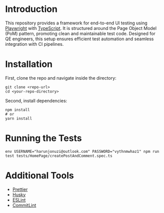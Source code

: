 # Introduction

This repository provides a framework for end-to-end UI testing using [Playwright](https://playwright.dev/) with [TypeScript](https://www.typescriptlang.org/). It is structured around the Page Object Model (PoM) pattern, promoting clean and maintainable test code. Designed for QE engineers, this setup ensures efficient test automation and seamless integration with CI pipelines.

# Installation

First, clone the repo and navigate inside the directory:

```terminal
git clone <repo-url>
cd <your-repo-directory>
```

Second, install dependencies:

```terminal
npm install
# or
yarn install
```

# Running the Tests

```terminal
env USERNAME="harunjonuzi@outlook.com" PASSWORD="vythnmwhaz1" npm run test tests/HomePage/createPostAndComment.spec.ts
```

# Additional Tools

- [Prettier](https://prettier.io/docs/en/install)
- [Husky](https://github.com/typicode/husky)
- [ESLint](https://eslint.org/docs/latest/use/getting-started)
- [CommitLint](https://commitlint.js.org/)
